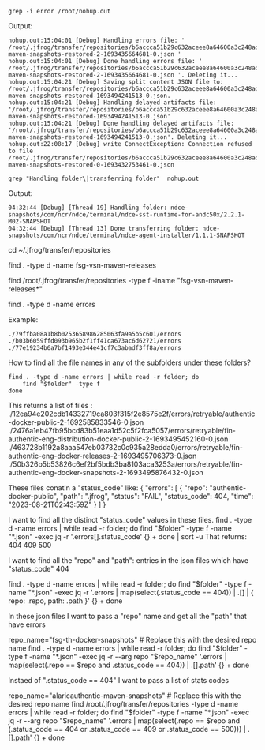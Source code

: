 ```
grep -i error /root/nohup.out
```

Output:
```
nohup.out:15:04:01 [Debug] Handling errors file: ' /root/.jfrog/transfer/repositories/b6accca51b29c632aceee8a64600a3c248ad2ea0/errors/retryable/authentic-maven-snapshots-restored-2-1693435664681-0.json '
nohup.out:15:04:01 [Debug] Done handling errors file: ' /root/.jfrog/transfer/repositories/b6accca51b29c632aceee8a64600a3c248ad2ea0/errors/retryable/authentic-maven-snapshots-restored-2-1693435664681-0.json '. Deleting it...
nohup.out:15:04:21 [Debug] Saving split content JSON file to: /root/.jfrog/transfer/repositories/b6accca51b29c632aceee8a64600a3c248ad2ea0/delays/authentic-maven-snapshots-restored-1693494241513-0.json.
nohup.out:15:04:21 [Debug] Handling delayed artifacts file: '/root/.jfrog/transfer/repositories/b6accca51b29c632aceee8a64600a3c248ad2ea0/delays/authentic-maven-snapshots-restored-1693494241513-0.json'
nohup.out:15:04:21 [Debug] Done handling delayed artifacts file: '/root/.jfrog/transfer/repositories/b6accca51b29c632aceee8a64600a3c248ad2ea0/delays/authentic-maven-snapshots-restored-1693494241513-0.json'. Deleting it...
nohup.out:22:08:17 [Debug] write ConnectException: Connection refused to file /root/.jfrog/transfer/repositories/b6accca51b29c632aceee8a64600a3c248ad2ea0/errors/retryable/authentic-maven-snapshots-restored-0-1693432753461-0.json
```


```
grep "Handling folder\|transferring folder"  nohup.out
```
Output:
```
04:32:44 [Debug] [Thread 19] Handling folder: ndce-snapshots/com/ncr/ndce/terminal/ndce-sst-runtime-for-andc50x/2.2.1-M02-SNAPSHOT
04:32:44 [Debug] [Thread 13] Done transferring folder: ndce-snapshots/com/ncr/ndce/terminal/ndce-agent-installer/1.1.1-SNAPSHOT
```


cd ~/.jfrog/transfer/repositories 

find . -type d -name fsg-vsn-maven-releases

find /root/.jfrog/transfer/repositories -type f -iname "fsg-vsn-maven-releases*"

find . -type d -name errors

Example:
```
./79ffba08a1b8b0253658986285063fa9a5b5c601/errors
./b03b6059ffd093b965b2f1ff41ca673ac6d62721/errors
./77e19234b6a7bf1493e344e41cf7c3abadf3ff8a/errors
```

How to find all the file names in any of the subfolders under these folders?
```
find . -type d -name errors | while read -r folder; do
    find "$folder" -type f
done
```


This returns a list of files :
./12ea94e202cdb14332719ca803f315f2e8575e2f/errors/retryable/authentic-docker-public-2-1692585833546-0.json
./2476a1eb47fb95bcd83b51eaa1d52c5f2fca5057/errors/retryable/fin-authentic-eng-distribution-docker-public-2-1693495452160-0.json
./463728b1192a8aaa547eb03732c0c935a28edda0/errors/retryable/fin-authentic-eng-docker-releases-2-1693495706373-0.json
./50b326b5b53826c6ef2bf5bdb3ba8103aca3253a/errors/retryable/fin-authentic-eng-docker-snapshots-2-1693495876432-0.json


These files conatin a "status_code" like:
{
  "errors": [
    {
      "repo": "authentic-docker-public",
      "path": ".jfrog",
      "status": "FAIL",
      "status_code": 404,
      "time": "2023-08-21T02:43:59Z"
    }
  ]
}

I want to find all the distinct "status_code" values in these files.
find . -type d -name errors | while read -r folder; do
    find "$folder" -type f -name "*.json" -exec jq -r '.errors[].status_code' {} + 
done | sort -u
That returns:
404
409
500

I want to find all the "repo" and "path":  entries in the json files which have "status_code" 404

find . -type d -name errors | while read -r folder; do
    find "$folder" -type f -name "*.json" -exec jq -r '.errors | map(select(.status_code == 404)) | .[] | { repo: .repo, path: .path }' {} +
done


In these json files I want to pass a "repo" name and get all the "path" that have errors


repo_name="fsg-th-docker-snapshots"  # Replace this with the desired repo name
find . -type d -name errors | while read -r folder; do
    find "$folder" -type f -name "*.json" -exec jq -r --arg repo "$repo_name" '.errors | map(select(.repo == $repo and .status_code == 404)) | .[].path' {} +
done

Instaed of ".status_code == 404" I want to pass a list of stats codes

repo_name="alaricauthentic-maven-snapshots"  # Replace this with the desired repo name
find /root/.jfrog/transfer/repositories -type d -name errors | while read -r folder; do
    find "$folder" -type f -name "*.json" -exec jq -r --arg repo "$repo_name" '.errors | map(select(.repo == $repo and (.status_code == 404 or .status_code == 409 or .status_code == 500))) | .[].path' {} +
done
